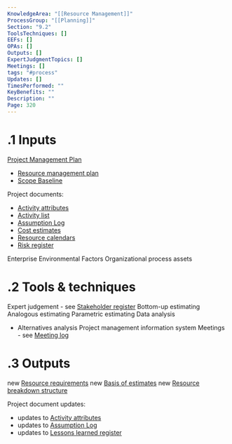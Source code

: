 ```yaml
---
KnowledgeArea: "[[Resource Management]]"
ProcessGroup: "[[Planning]]"
Section: "9.2"
ToolsTechniques: []
EEFs: []
OPAs: []
Outputs: []
ExpertJudgmentTopics: []
Meetings: []
tags: "#process"
Updates: []
TimesPerformed: ""
KeyBenefits: ""
Description: ""
Page: 320
---
```

# .1 Inputs

[Project Management Plan](Project%20Management%20Plan.md)
* [Resource management plan](Resource%20management%20plan.md)
* [Scope Baseline](Scope%20Baseline.md)

Project documents:
* [Activity attributes](Activity%20attributes.md)
* [Activity list](Activity%20list.md)
* [Assumption Log](Assumption%20Log.md)
* [Cost estimates](Cost%20estimates.md)
* [Resource calendars](Resource%20calendars.md)
* [Risk register](Risk%20register.md)

Enterprise Environmental Factors
Organizational process assets

# .2 Tools & techniques
Expert judgement - see [Stakeholder register](Stakeholder%20register.md)
Bottom-up estimating
Analogous estimating
Parametric estimating
Data analysis
* Alternatives analysis
Project management information system
Meetings - see [Meeting log](Meeting%20log.md)

# .3 Outputs
new [Resource requirements](Resource%20requirements.md)
new [Basis of estimates](Basis%20of%20estimates.md)
new [Resource breakdown structure](Resource%20breakdown%20structure.md)

Project document updates:
* updates to [Activity attributes](Activity%20attributes.md)
* updates to [Assumption Log](Assumption%20Log.md)
* updates to [Lessons learned register](Lessons%20learned%20register.md)


